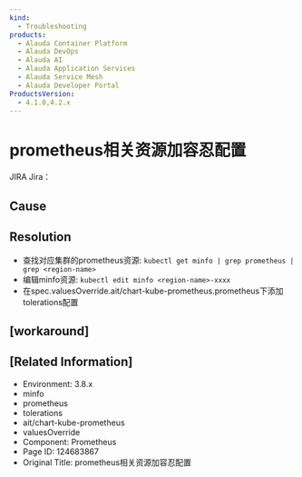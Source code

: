 ```yaml
---
kind:
  - Troubleshooting
products:
  - Alauda Container Platform
  - Alauda DevOps
  - Alauda AI
  - Alauda Application Services
  - Alauda Service Mesh
  - Alauda Developer Portal
ProductsVersion:
  - 4.1.0,4.2.x
---
```

<!-- A type of document that involves encountering a fault, diagnosing it, performing root cause analysis, and providing solutions. -->

# prometheus相关资源加容忍配置

JIRA Jira：

## Cause

## Resolution
- 查找对应集群的prometheus资源: `kubectl get minfo | grep prometheus | grep <region-name>`
- 编辑minfo资源: `kubectl edit minfo <region-name>-xxxx`
- 在spec.valuesOverride.ait/chart-kube-prometheus.prometheus下添加tolerations配置

## [workaround]

## [Related Information]
- Environment: 3.8.x
- minfo
- prometheus
- tolerations
- ait/chart-kube-prometheus
- valuesOverride
- Component: Prometheus
- Page ID: 124683867
- Original Title: prometheus相关资源加容忍配置
